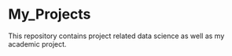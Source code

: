# My_Projects
This repository contains project related data science as well as my academic project.
